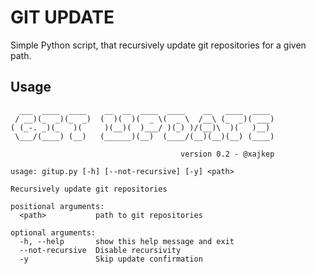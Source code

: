 # GIT UPDATE

Simple Python script, that recursively update git repositories for a given path.

## Usage

~~~
  ___  ____  ____    __  __  ____  ____    __   ____  ____ 
 / __)(_  _)(_  _)  (  )(  )(  _ \(  _ \  /__\ (_  _)( ___)
( (_-. _)(_   )(     )(__)(  )___/ )(_) )/(__)\  )(   )__) 
 \___/(____) (__)   (______)(__)  (____/(__)(__)(__) (____)

                                      version 0.2 - @xajkep

usage: gitup.py [-h] [--not-recursive] [-y] <path>

Recursively update git repositories

positional arguments:
  <path>           path to git repositories

optional arguments:
  -h, --help       show this help message and exit
  --not-recursive  Disable recursivity
  -y               Skip update confirmation

~~~
